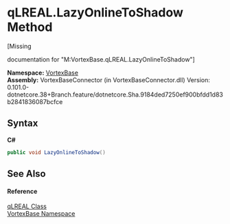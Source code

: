# qLREAL.LazyOnlineToShadow Method 
 

\[Missing <summary> documentation for "M:VortexBase.qLREAL.LazyOnlineToShadow"\]

**Namespace:**&nbsp;<a href="N_VortexBase.md">VortexBase</a><br />**Assembly:**&nbsp;VortexBaseConnector (in VortexBaseConnector.dll) Version: 0.101.0-dotnetcore.38+Branch.feature/dotnetcore.Sha.9184ded7250ef900bfdd1d83b2841836087bcfce

## Syntax

**C#**<br />
``` C#
public void LazyOnlineToShadow()
```


## See Also


#### Reference
<a href="T_VortexBase_qLREAL.md">qLREAL Class</a><br /><a href="N_VortexBase.md">VortexBase Namespace</a><br />